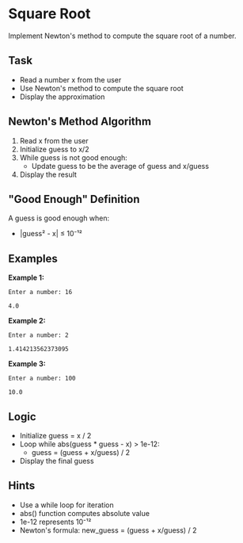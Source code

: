 # Square Root

Implement Newton's method to compute the square root of a number.

## Task
- Read a number x from the user
- Use Newton's method to compute the square root
- Display the approximation

## Newton's Method Algorithm
1. Read x from the user
2. Initialize guess to x/2
3. While guess is not good enough:
   - Update guess to be the average of guess and x/guess
4. Display the result

## "Good Enough" Definition
A guess is good enough when:
- |guess² - x| ≤ 10⁻¹²

## Examples
**Example 1:**
```
Enter a number: 16
```
```
4.0
```

**Example 2:**
```
Enter a number: 2
```
```
1.414213562373095
```

**Example 3:**
```
Enter a number: 100
```
```
10.0
```

## Logic
- Initialize guess = x / 2
- Loop while abs(guess * guess - x) > 1e-12:
  - guess = (guess + x/guess) / 2
- Display the final guess

## Hints
- Use a while loop for iteration
- abs() function computes absolute value
- 1e-12 represents 10⁻¹²
- Newton's formula: new_guess = (guess + x/guess) / 2
